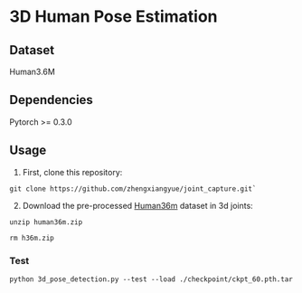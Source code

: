 # 3D Human Pose Estimation

## Dataset
Human3.6M
## Dependencies
Pytorch >= 0.3.0
## Usage
1. First, clone this repository:

```
git clone https://github.com/zhengxiangyue/joint_capture.git`
```
2. Download the pre-processed [Human36m](https://drive.google.com/file/d/1IbVK2fXcr77JyI_ntyRV6OvoLwoMSq3a/view) dataset in 3d joints:

`unzip human36m.zip`

`rm h36m.zip`
### Test
`python 3d_pose_detection.py --test --load ./checkpoint/ckpt_60.pth.tar`
